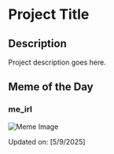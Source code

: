 # Project Title

## Description

Project description goes here.

## Meme of the Day

### me_irl
![Meme Image](https://i.redd.it/i65knm4mu2ze1.png)

Updated on: [5/9/2025]